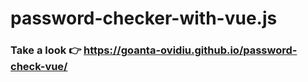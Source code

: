 # password-checker-with-vue.js

### Take a look 👉 https://goanta-ovidiu.github.io/password-check-vue/
